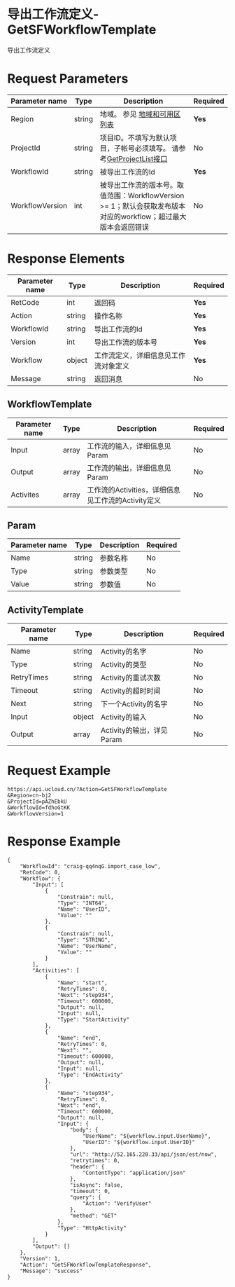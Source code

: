 # 导出工作流定义-GetSFWorkflowTemplate

导出工作流定义

# Request Parameters
|Parameter name|Type|Description|Required|
|---|---|---|---|
|Region|string|地域。 参见 [地域和可用区列表](../summary/regionlist.html)|**Yes**|
|ProjectId|string|项目ID。不填写为默认项目，子帐号必须填写。 请参考[GetProjectList接口](../summary/get_project_list.html)|No|
|WorkflowId|string|被导出工作流的Id|**Yes**|
|WorkflowVersion|int|被导出工作流的版本号。取值范围：WorkflowVersion >= 1；默认会获取发布版本对应的workflow；超过最大版本会返回错误|No|

# Response Elements
|Parameter name|Type|Description|Required|
|---|---|---|---|
|RetCode|int|返回码|**Yes**|
|Action|string|操作名称|**Yes**|
|WorkflowId|string|导出工作流的Id|**Yes**|
|Version|int|导出工作流的版本号|**Yes**|
|Workflow|object|工作流定义，详细信息见工作流对象定义|**Yes**|
|Message|string|返回消息|No|

## WorkflowTemplate
|Parameter name|Type|Description|Required|
|---|---|---|---|
|Input|array|工作流的输入，详细信息见Param|No|
|Output|array|工作流的输出，详细信息见Param|No|
|Activites|array|工作流的Activities，详细信息见工作流的Activity定义|No|

## Param
|Parameter name|Type|Description|Required|
|---|---|---|---|
|Name|string|参数名称|No|
|Type|string|参数类型|No|
|Value|string|参数值|No|

## ActivityTemplate
|Parameter name|Type|Description|Required|
|---|---|---|---|
|Name|string|Activity的名字|No|
|Type|string|Activity的类型|No|
|RetryTimes|string|	Activity的重试次数|No|
|Timeout|string|Activity的超时时间|No|
|Next|string|下一个Activity的名字|No|
|Input|object|Activity的输入|No|
|Output|array|Activity的输出，详见Param|No|

# Request Example
```
https://api.ucloud.cn/?Action=GetSFWorkflowTemplate 
&Region=cn-bj2
&ProjectId=pAZhEbkU
&WorkflowId=fdhoGtKK
&WorkflowVersion=1
```

# Response Example
```
{
    "WorkflowId": "craig-qq4nqG.import_case_low", 
    "RetCode": 0, 
    "Workflow": {
        "Input": [
            {
                "Constrain": null, 
                "Type": "INT64", 
                "Name": "UserID", 
                "Value": ""
            }, 
            {
                "Constrain": null, 
                "Type": "STRING", 
                "Name": "UserName", 
                "Value": ""
            }
        ], 
        "Activities": [
            {
                "Name": "start", 
                "RetryTimes": 0, 
                "Next": "step934", 
                "Timeout": 600000, 
                "Output": null, 
                "Input": null, 
                "Type": "StartActivity"
            }, 
            {
                "Name": "end", 
                "RetryTimes": 0, 
                "Next": "", 
                "Timeout": 600000, 
                "Output": null, 
                "Input": null, 
                "Type": "EndActivity"
            }, 
            {
                "Name": "step934", 
                "RetryTimes": 0, 
                "Next": "end", 
                "Timeout": 600000, 
                "Output": null, 
                "Input": {
                    "body": {
                        "UserName": "${workflow.input.UserName}", 
                        "UserID": "${workflow.input.UserID}"
                    }, 
                    "url": "http://52.165.220.33/api/json/est/now", 
                    "retrytimes": 0, 
                    "header": {
                        "ContentType": "application/json"
                    }, 
                    "isAsync": false, 
                    "timeout": 0, 
                    "query": {
                        "Action": "VerifyUser"
                    }, 
                    "method": "GET"
                }, 
                "Type": "HttpActivity"
            }
        ], 
        "Output": []
    }, 
    "Version": 1, 
    "Action": "GetSFWorkflowTemplateResponse", 
    "Message": "success"
}
```

